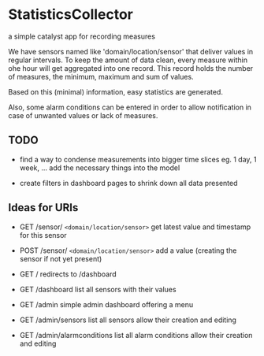 # StatisticsCollector #

a simple catalyst app for recording measures

We have sensors named like 'domain/location/sensor' that deliver values in
regular intervals. To keep the amount of data clean, every measure within ohe
hour will get aggregated into one record. This record holds the number of
measures, the minimum, maximum and sum of values.

Based on this (minimal) information, easy statistics are generated.

Also, some alarm conditions can be entered in order to allow notification in
case of unwanted values or lack of measures.

## TODO ##

* find a way to condense measurements into bigger time slices eg. 1 day, 1 week, ...
  add the necessary things into the model

* create filters in dashboard pages to shrink down all data presented

## Ideas for URIs ##

* GET /sensor/ `<domain/location/sensor>`
  get latest value and timestamp for this sensor

* POST /sensor/ `<domain/location/sensor>`
  add a value (creating the sensor if not yet present)

* GET /
  redirects to /dashboard

* GET /dashboard
  list all sensors with their values

* GET /admin
  simple admin dashboard offering a menu

* GET /admin/sensors
  list all sensors allow their creation and editing

* GET /admin/alarmconditions
  list all alarm conditions allow their creation and editing

